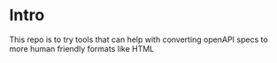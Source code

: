 # Intro

This repo is to try tools that can help with converting openAPI specs to more human friendly formats like HTML
